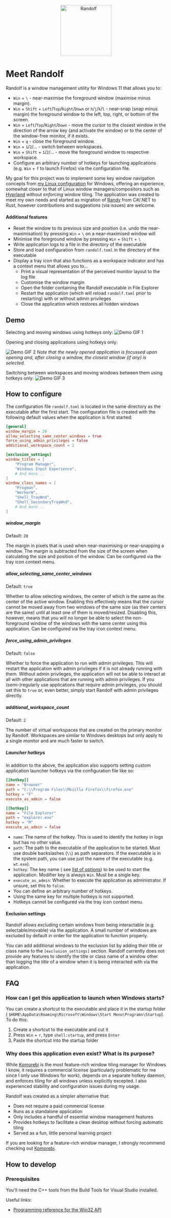 <p align="center">
  <img src="./assets/randolf.png" width="160" height="160" alt="Randolf"/>
</p>

# Meet Randolf

Randolf is a window management utility for Windows 11 that allows you to:

- `Win` + `\` - near-maximise the foreground window (maximise minus margin).
- `Win` + `Shift` + `Left`/`Top`/`Right`/`Down` or `h`/`j`/`k`/`l` - near-snap (snap minus margin) the foreground window
  to the left, top, right, or bottom of the screen.
- `Win` + `Left`/`Top`/`Right`/`Down` - move the cursor to the closest window in the direction of the arrow key (and
  activate the window) or to the center of the window-free monitor, if it exists.
- `Win` + `q` - close the foreground window.
- `Win` + `1`/`2`/... - switch between workspaces.
- `Win` + `Shift` + `1`/`2`/... - move the foreground window to respective workspace.
- Configure an arbitrary number of hotkeys for launching applications (e.g. `Win` + `f` to launch Firefox) via the
  configuration file.

My goal for this project was to implement some key window navigation concepts
from [my Linux configuration](https://github.com/kimgoetzke/nixos-config) for Windows, offering an experience, somewhat
closer to that of Linux window managers/compositors such as [Hyprland](https://hyprland.org/) without
_enforcing_ window tiling. The application was created to meet my own needs and started as migration of
[Randy](https://github.com/kimgoetzke/randy) from C#/.NET to Rust, however contributions and suggestions (via
issues) are welcome.

#### Additional features

- Reset the window to its previous size and position (i.e. undo the near-maximisation) by pressing `Win` + `\` on a
  near-maximised window will
- Minimise the foreground window by pressing `Win` + `Shift` + `\`
- Write application logs to a file in the directory of the executable
- Store and load configuration from `randolf.toml` in the directory of the executable
- Display a tray icon that also functions as a workspace indicator and has a context menu that allows you to...
    - Print a visual representation of the perceived monitor layout to the log file
    - Customise the window margin
    - Open the folder containing the Randolf executable in File Explorer
    - Restart the application (which will reload `randolf.toml` prior to restarting) with or without admin privileges
    - Close the application which restores all hidden windows

## Demo

Selecting and moving windows using hotkeys only:
![Demo GIF 1](assets/demo_1.gif)

Opening and closing applications using hotkeys only:

![Demo GIF 2](assets/demo_2.gif)
_Note that the newly opened application is focussed upon opening and, after closing a window, the closest window  (if
any) is selected._

Switching between workspaces and moving windows between them using hotkeys only:
![Demo GIF 3](assets/demo_3.gif)

## How to configure

The configuration file `randolf.toml` is located in the same directory as the executable after the first start. The
configuration file is created with the following default values when the application is first started:

```toml
[general]
window_margin = 20
allow_selecting_same_center_windows = true
force_using_admin_privileges = false
additional_workspace_count = 2

[exclusion_settings]
window_titles = [
    "Program Manager",
    "Windows Input Experience",
    # And more...
]
window_class_names = [
    "Progman",
    "WorkerW",
    "Shell_TrayWnd",
    "Shell_SecondaryTrayWnd",
    # And more...
]
```

##### window_margin

Default: `20`

The margin in pixels that is used when near-maximising or near-snapping a window. The margin is subtracted from the size
of the screen when calculating the size and position of the window. Can be configured via the tray icon context menu.

##### allow_selecting_same_center_windows

Default: `true`

Whether to allow selecting windows, the center of which is the same as the center of the active window. Enabling this
effectively means that the cursor cannot be moved away from two windows of the same size (as their centers are the
same) until at least one of them is moved/resized. Disabling this, however, means that you will no longer be able to
select the non-foreground window of the windows with the same center using this application. Can be configured via the
tray icon context menu.

##### force_using_admin_privileges

Default: `false`

Whether to force the application to run with admin privileges. This will restart the application with admin privileges
if it is not already running with them. Without admin privileges, the application will not be able to interact at all
with other applications that are running with admin privileges. If you (semi-)regularly use applications that require
admin privileges, you should set this to `true` or, even better, simply start Randolf with admin privileges directly.

##### additional_workspace_count

Default: `2`

The number of virtual workspaces that are created on the primary monitor by Randolf. Workspaces are similar to Windows
desktops but only apply to a single monitor and are much faster to switch.

##### Launcher hotkeys

In addition to the above, the application also supports setting custom application launcher hotkeys via the
configuration file like so:

```toml
[[hotkey]]
name = "Browser"
path = "C:\\Program Files\\Mozilla Firefox\\firefox.exe"
hotkey = "F"
execute_as_admin = false

[[hotkey]]
name = "File Explorer"
path = "explorer.exe"
hotkey = "M"
execute_as_admin = false
```

- `name`: The name of the hotkey. This is used to identify the hotkey in logs but has no other value.
- `path`: The path to the executable of the application to be started. Must use double backslashes (`\\`) as path
  separators. If the executable is in the system path, you can use just the name of the executable (e.g.
  `wt.exe`).
- `hotkey`: The key name (
  see [list of options](https://github.com/iholston/win-hotkeys/blob/f5f903a725ce309f86608bba6d8a76fb6efb97b8/src/keys.rs#L506))
  to be used to start the application. Modifier key is always `Win`. Must be a single key.
- `execute_as_admin`: Whether to execute the application as administrator. If unsure, set this to `false`.
- You can define an arbitrary number of hotkeys.
- Using the same key for multiple hotkeys is not supported.
- Hotkeys cannot be configured via the tray icon context menu.

#### Exclusion settings

Randolf allows excluding certain windows from being interactable (e.g. selectable/movable) via the application. A small
number of windows are excluded by default in order for the application to function properly.

You can add additional windows to the exclusion list by adding their title or class name to the `[exclusion_settings]`
section. Randolf currently does not provide any features to identify the title or class name of a window other than
logging the _title_ of a window when it is being interacted with via the application.

## FAQ

### How can I get this application to launch when Windows starts?

You can create a shortcut to the executable and place it in the startup folder (
`$HOME\AppData\Roaming\Microsoft\Windows\Start Menu\Programs\Startup`). To do this:

1. Create a shortcut to the executable and cut it
2. Press `Win` + `r`, type `shell:startup`, and press `Enter`
3. Paste the shortcut into the startup folder

### Why does this application even exist? What is its purpose?

While [Komorebi](https://github.com/LGUG2Z/komorebi/) is the most feature-rich window tiling manager for Windows I know,
it requires a commercial license (particularly problematic for me since I only use Windows for work), depends on a
separate hotkey daemon, and enforces tiling for all windows unless explicitly excepted. I also experienced stability and
configuration issues during my usage.

Randolf was created as a simpler alternative that:

- Does not require a paid commercial license
- Runs as a standalone application
- Only includes a handful of essential window management features
- Provides hotkeys to facilitate a clean desktop without forcing automatic tiling
- Served as a fun, little personal learning project

If you are looking for a feature-rich window manager, I strongly recommend checking
out [Komorebi](https://github.com/LGUG2Z/komorebi/).

## How to develop

### Prerequisites

You'll need the C++ tools from the Build Tools for Visual Studio installed.

Useful links:

- [Programming reference for the Win32 API](https://learn.microsoft.com/en-us/windows/win32/api/)
